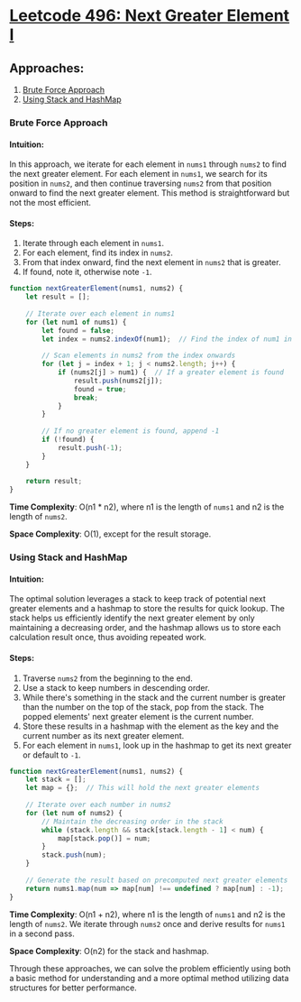 # [Leetcode 496: Next Greater Element I](https://leetcode.com/problems/next-greater-element-i/)

## Approaches:
1. [Brute Force Approach](#brute-force-approach)
2. [Using Stack and HashMap](#using-stack-and-hashmap)

### Brute Force Approach

#### Intuition:
In this approach, we iterate for each element in `nums1` through `nums2` to find the next greater element. For each element in `nums1`, we search for its position in `nums2`, and then continue traversing `nums2` from that position onward to find the next greater element. This method is straightforward but not the most efficient.

#### Steps:
1. Iterate through each element in `nums1`.
2. For each element, find its index in `nums2`.
3. From that index onward, find the next element in `nums2` that is greater.
4. If found, note it, otherwise note `-1`.

```javascript
function nextGreaterElement(nums1, nums2) {
    let result = [];
    
    // Iterate over each element in nums1
    for (let num1 of nums1) {
        let found = false;
        let index = nums2.indexOf(num1);  // Find the index of num1 in nums2
        
        // Scan elements in nums2 from the index onwards
        for (let j = index + 1; j < nums2.length; j++) {
            if (nums2[j] > num1) {  // If a greater element is found
                result.push(nums2[j]);
                found = true;
                break;
            }
        }
        
        // If no greater element is found, append -1
        if (!found) {
            result.push(-1);
        }
    }
    
    return result;
}
```

**Time Complexity**: O(n1 * n2), where n1 is the length of `nums1` and n2 is the length of `nums2`.

**Space Complexity**: O(1), except for the result storage.

### Using Stack and HashMap

#### Intuition:
The optimal solution leverages a stack to keep track of potential next greater elements and a hashmap to store the results for quick lookup. The stack helps us efficiently identify the next greater element by only maintaining a decreasing order, and the hashmap allows us to store each calculation result once, thus avoiding repeated work.

#### Steps:
1. Traverse `nums2` from the beginning to the end.
2. Use a stack to keep numbers in descending order.
3. While there's something in the stack and the current number is greater than the number on the top of the stack, pop from the stack. The popped elements' next greater element is the current number.
4. Store these results in a hashmap with the element as the key and the current number as its next greater element.
5. For each element in `nums1`, look up in the hashmap to get its next greater or default to `-1`.

```javascript
function nextGreaterElement(nums1, nums2) {
    let stack = [];
    let map = {};  // This will hold the next greater elements
    
    // Iterate over each number in nums2
    for (let num of nums2) {
        // Maintain the decreasing order in the stack
        while (stack.length && stack[stack.length - 1] < num) {
            map[stack.pop()] = num;
        }
        stack.push(num);
    }
    
    // Generate the result based on precomputed next greater elements
    return nums1.map(num => map[num] !== undefined ? map[num] : -1);
}
```

**Time Complexity**: O(n1 + n2), where n1 is the length of `nums1` and n2 is the length of `nums2`. We iterate through `nums2` once and derive results for `nums1` in a second pass.

**Space Complexity**: O(n2) for the stack and hashmap.

Through these approaches, we can solve the problem efficiently using both a basic method for understanding and a more optimal method utilizing data structures for better performance.


